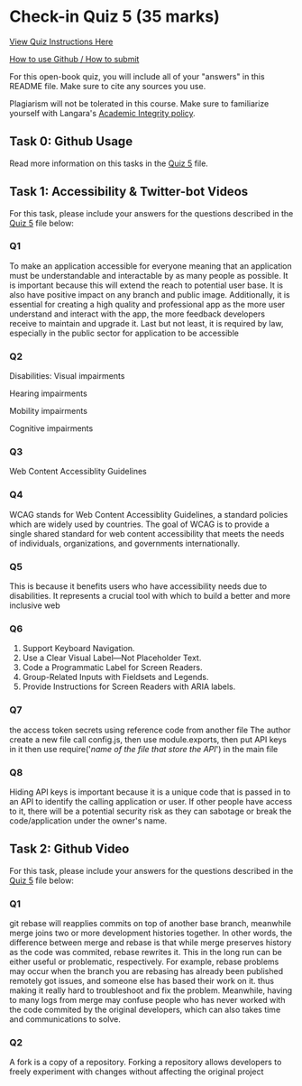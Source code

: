 # Check-in Quiz 5 (35 marks)

[View Quiz Instructions Here](Q5.md)

[How to use Github / How to submit](https://parsa-rajabi.github.io/cpsc-2350/assignments_quizzes.html#github-classroom)

For this open-book quiz, you will include all of your "answers" in this README file. Make sure to cite any sources you use.

Plagiarism will not be tolerated in this course. Make sure to familiarize yourself with Langara's [Academic Integrity policy](https://langara.ca/about-langara/policies/pdf/F1004.pdf).

## Task 0: Github Usage

Read more information on this tasks in the [Quiz 5](Q5.md) file.

## Task 1: Accessibility & Twitter-bot Videos

For this task, please include your answers for the questions described in the [Quiz 5](Q5.md) file below:

### Q1

To make an application accessible for everyone meaning that an application must be understandable and interactable by as many people as possible. It is important because this will extend the reach to potential user base. It is also have positive impact on any branch and public image. Additionally, it is essential for creating a high quality and professional app as the more user understand and interact with the app, the more feedback developers receive to maintain and upgrade it. Last but not least, it is required by law, especially in the public sector for application to be accessible

### Q2

Disabilities:
Visual impairments

Hearing impairments

Mobility impairments

Cognitive impairments

### Q3

Web Content Accessiblity Guidelines

### Q4

WCAG stands for Web Content Accessiblity Guidelines, a standard policies which are widely used by countries. The goal of WCAG is to provide a single shared standard for web content accessibility that meets the needs of individuals, organizations, and governments internationally.

### Q5

This is because it benefits users who have accessibility needs due to disabilities. It represents a crucial tool with which to build a better and more inclusive web

### Q6

1. Support Keyboard Navigation.
2. Use a Clear Visual Label—Not Placeholder Text. 
3. Code a Programmatic Label for Screen Readers. 
4. Group-Related Inputs with Fieldsets and Legends. 
5. Provide Instructions for Screen Readers with ARIA labels.

### Q7

the access token secrets using reference code from another file 
The author create a new file call config.js, then use module.exports, then put API keys in it
then use require('*name of the file that store the API*') in the main file


### Q8

Hiding API keys is important because it is a unique code that is passed in to an API to identify the calling application or user. If other people have access to it, there will be a potential security risk as they can sabotage or break the code/application under the owner's name.


## Task 2: Github Video

For this task, please include your answers for the questions described in the [Quiz 5](Q5.md) file below:

### Q1

git rebase will reapplies commits on top of another base branch, meanwhile merge joins two or more development histories together. In other words, the difference between merge and rebase is that while merge preserves history as the code was commited, rebase rewrites it. This in the long run can be either useful or problematic, respectively. For example, rebase problems may occur when the branch you are rebasing has already been published remotely got issues, and someone else has based their work on it. thus making it really hard to troubleshoot and fix the problem. Meanwhile, having to many logs from merge may confuse people who has never worked with the code commited by the original developers, which can also takes time and communications to solve.

### Q2

A fork is a copy of a repository. Forking a repository allows developers to freely experiment with changes without affecting the original project
